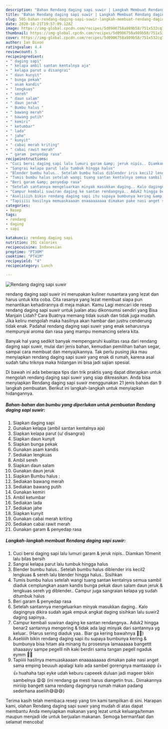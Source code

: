 ```yaml
---
description: "Bahan Rendang daging sapi suwir | Langkah Membuat Rendang daging sapi suwir Yang Sedap"
title: "Bahan Rendang daging sapi suwir | Langkah Membuat Rendang daging sapi suwir Yang Sedap"
slug: 505-bahan-rendang-daging-sapi-suwir-langkah-membuat-rendang-daging-sapi-suwir-yang-sedap
date: 2020-10-21T19:57:09.128Z
image: https://img-global.cpcdn.com/recipes/5d0906758a989b58/751x532cq70/rendang-daging-sapi-suwir-foto-resep-utama.jpg
thumbnail: https://img-global.cpcdn.com/recipes/5d0906758a989b58/751x532cq70/rendang-daging-sapi-suwir-foto-resep-utama.jpg
cover: https://img-global.cpcdn.com/recipes/5d0906758a989b58/751x532cq70/rendang-daging-sapi-suwir-foto-resep-utama.jpg
author: Ian Dixon
ratingvalue: 4.4
reviewcount: 5
recipeingredient:
- " daging sapi"
- " kelapa ambil santan kentalnya aja"
- " kelapa parut u disangrai"
- " daun kunyit"
- " bunga pekak"
- " asam kandis"
- " lengkuas"
- " sereh"
- " daun salam"
- " daun jeruk"
- " Bumbu halus "
- " bawang merah"
- " bawang putih"
- " kemiri"
- " ketumbar"
- " lada"
- " jahe"
- " kunyit"
- " cabai merah kriting"
- " cabai rawit merah"
- " garam  penyedap rasa"
recipeinstructions:
- "Cuci bersi daging sapi lalu lumuri garam &amp; jeruk nipis.. Diamkan 10menit lalu bilas bersih"
- "Sangrai kelapa parut lalu tumbuk hingga halus"
- "Blender bumbu halus.. Setelah bumbu halus diblender iris kecil2 lengkuas &amp; sereh lalu blender hingga halus.. Sisihkan"
- "Tumis bumbu halus setelah wangi tuang santan kentalnya semua sambil diaduk cemplungkan asam kandis bunga pekak daun salam daun jeruk &amp; lengkuas sereh yg diblender.. Campur juga sangraian kelapa yg sudah ditumbuk halus"
- "Beri garam &amp; penyedap rasa"
- "Setelah santannya mengeluarkan minyak masukkan daging.. Kalo dagingnya dikira sudah agak empuk angkat daging sisihkan lalu suwir2 daging sapinya.."
- "Campur kembali suwiran daging ke santan rendangnya.. Aduk2 hingga benar2 santannya mengering &amp; tidak ada lagi minyak dari santannya yg keluar.. (Harus sering diaduk yaa.. Biar ga kering bawahnya 🙊🙊)"
- "Aseliiiih bikin rendang daging sapi itu supaya bumbunya kering &amp; bumbunya bisa hitam ala minang itu prosesnya lamaaaaaa bangettt shaaaayy sampe pegelll nih kaki berdiri sama tangan pegell ngaduk eymm 🙈🙈"
- "Tapiiiii hasilnya memuaskaaaan enaaaaaaaaa dimakan pake nasi anget sama emping beuuuh apalagi kalo ada sambel gorengnya mantaaapp 👍👍 huahaha tapi eyke udah keburu capeeek duluan jadi mageer bikin sambelnya 😩😩 (ini rendang ga mesti harus diangetin trus.. Dimakannya miriiiip bangett sama rendang dagingnya rumah makan padang sederhana aseliih😅😅😅)"
categories:
- Resep
tags:
- rendang
- daging
- sapi

katakunci: rendang daging sapi 
nutrition: 191 calories
recipecuisine: Indonesian
preptime: "PT30M"
cooktime: "PT41M"
recipeyield: "4"
recipecategory: Lunch

---
```



![Rendang daging sapi suwir](https://img-global.cpcdn.com/recipes/5d0906758a989b58/751x532cq70/rendang-daging-sapi-suwir-foto-resep-utama.jpg)


rendang daging sapi suwir ini merupakan kuliner nusantara yang lezat dan harus untuk kita coba. Cita rasanya yang lezat membuat siapa pun menantikan kehadirannya di meja makan.
Kamu Lagi mencari ide resep rendang daging sapi suwir untuk jualan atau dikonsumsi sendiri yang Bisa Manjain Lidah? Cara Buatnya memang tidak susah dan tidak juga mudah. Jika keliru mengolah maka hasilnya akan hambar dan justru cenderung tidak enak. Padahal rendang daging sapi suwir yang enak seharusnya mempunyai aroma dan rasa yang mampu memancing selera kita.

Banyak hal yang sedikit banyak mempengaruhi kualitas rasa dari rendang daging sapi suwir, mulai dari jenis bahan, kemudian pemilihan bahan segar, sampai cara membuat dan menyajikannya. Tak perlu pusing jika mau menyiapkan rendang daging sapi suwir yang enak di rumah, karena asal sudah tahu triknya maka hidangan ini bisa jadi sajian spesial.




Di bawah ini ada beberapa tips dan trik praktis yang dapat diterapkan untuk mengolah rendang daging sapi suwir yang siap dikreasikan. Anda bisa menyiapkan Rendang daging sapi suwir menggunakan 21 jenis bahan dan 9 langkah pembuatan. Berikut ini langkah-langkah untuk menyiapkan hidangannya.

<!--inarticleads1-->

##### Bahan-bahan dan bumbu yang diperlukan untuk pembuatan Rendang daging sapi suwir:

1. Siapkan  daging sapi
1. Gunakan  kelapa (ambil santan kentalnya aja)
1. Siapkan  kelapa parut (u/ disangrai)
1. Siapkan  daun kunyit
1. Siapkan  bunga pekak
1. Gunakan  asam kandis
1. Sediakan  lengkuas
1. Ambil  sereh
1. Siapkan  daun salam
1. Gunakan  daun jeruk
1. Siapkan  Bumbu halus :
1. Sediakan  bawang merah
1. Sediakan  bawang putih
1. Gunakan  kemiri
1. Ambil  ketumbar
1. Sediakan  lada
1. Sediakan  jahe
1. Siapkan  kunyit
1. Gunakan  cabai merah kriting
1. Sediakan  cabai rawit merah
1. Gunakan  garam &amp; penyedap rasa




<!--inarticleads2-->

##### Langkah-langkah membuat Rendang daging sapi suwir:

1. Cuci bersi daging sapi lalu lumuri garam &amp; jeruk nipis.. Diamkan 10menit lalu bilas bersih
1. Sangrai kelapa parut lalu tumbuk hingga halus
1. Blender bumbu halus.. Setelah bumbu halus diblender iris kecil2 lengkuas &amp; sereh lalu blender hingga halus.. Sisihkan
1. Tumis bumbu halus setelah wangi tuang santan kentalnya semua sambil diaduk cemplungkan asam kandis bunga pekak daun salam daun jeruk &amp; lengkuas sereh yg diblender.. Campur juga sangraian kelapa yg sudah ditumbuk halus
1. Beri garam &amp; penyedap rasa
1. Setelah santannya mengeluarkan minyak masukkan daging.. Kalo dagingnya dikira sudah agak empuk angkat daging sisihkan lalu suwir2 daging sapinya..
1. Campur kembali suwiran daging ke santan rendangnya.. Aduk2 hingga benar2 santannya mengering &amp; tidak ada lagi minyak dari santannya yg keluar.. (Harus sering diaduk yaa.. Biar ga kering bawahnya 🙊🙊)
1. Aseliiiih bikin rendang daging sapi itu supaya bumbunya kering &amp; bumbunya bisa hitam ala minang itu prosesnya lamaaaaaa bangettt shaaaayy sampe pegelll nih kaki berdiri sama tangan pegell ngaduk eymm 🙈🙈
1. Tapiiiii hasilnya memuaskaaaan enaaaaaaaaa dimakan pake nasi anget sama emping beuuuh apalagi kalo ada sambel gorengnya mantaaapp 👍👍 huahaha tapi eyke udah keburu capeeek duluan jadi mageer bikin sambelnya 😩😩 (ini rendang ga mesti harus diangetin trus.. Dimakannya miriiiip bangett sama rendang dagingnya rumah makan padang sederhana aseliih😅😅😅)




Terima kasih telah membaca resep yang tim kami tampilkan di sini. Harapan kami, olahan Rendang daging sapi suwir yang mudah di atas dapat membantu Anda menyiapkan makanan yang lezat untuk keluarga/teman maupun menjadi ide untuk berjualan makanan. Semoga bermanfaat dan selamat mencoba!
